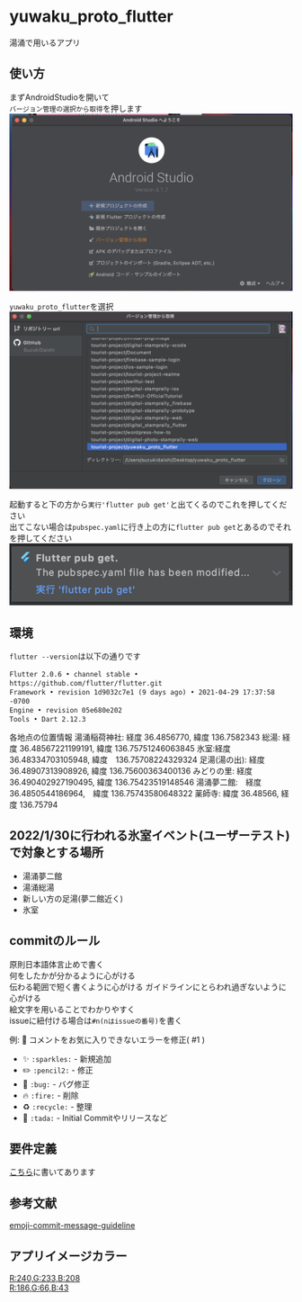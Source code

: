 # yuwaku_proto_flutter

湯涌で用いるアプリ

## 使い方

まずAndroidStudioを開いて  
`バージョン管理の選択から取得`を押します  
![](./README/img1.png)

`yuwaku_proto_flutter`を選択
![](./README/img2.png)

起動すると下の方から`実行'flutter pub get'`と出てくるのでこれを押してください  
出てこない場合は`pubspec.yaml`に行き上の方に`flutter pub get`とあるのでそれを押してください  
![](./README/img3.png)

## 環境
`flutter --version`は以下の通りです  
```
Flutter 2.0.6 • channel stable • https://github.com/flutter/flutter.git
Framework • revision 1d9032c7e1 (9 days ago) • 2021-04-29 17:37:58 -0700
Engine • revision 05e680e202
Tools • Dart 2.12.3
```

各地点の位置情報
湯涌稲荷神社: 経度 36.4856770, 緯度 136.7582343
総湯: 経度 36.48567221199191, 緯度 136.75751246063845
氷室:経度　36.48334703105948, 緯度　136.75708224329324
足湯(湯の出): 経度　36.48907313908926, 緯度 136.75600363400136
みどりの里: 経度 36.490402927190495, 緯度 136.75423519148546
湯涌夢二館:　経度 36.4850544186964,　緯度 136.75743580648322
薬師寺: 緯度 36.48566, 経度 136.75794


## 2022/1/30に行われる氷室イベント(ユーザーテスト)で対象とする場所
- 湯涌夢二館
- 湯涌総湯
- 新しい方の足湯(夢二館近く)
- 氷室


## commitのルール

原則日本語体言止めで書く  
何をしたかが分かるように心がける  
伝わる範囲で短く書くように心がける
ガイドラインにとらわれ過ぎないように心がける  
絵文字を用いることでわかりやすく  
issueに紐付ける場合は`#n(nはissueの番号)`を書く  
  
例: :bug: コメントをお気に入りできないエラーを修正( #1 )
  
- :sparkles: `:sparkles:` - 新規追加  
- :pencil2: `:pencil2:` - 修正  
- :bug: `:bug:` - バグ修正  
- :fire: `:fire:` - 削除  
- :recycle: `:recycle:` - 整理
- :tada: `:tada:` - Initial Commitやリリースなど

## 要件定義
[こちら](./RDD.md)に書いてあります

## 参考文献
[emoji-commit-message-guideline](https://gist.github.com/p-chan/2912dc157b53449f7d1b)

## アプリイメージカラー
[R:240,G:233,B:208](https://color-hex.org/color/f0e9d0)  
[R:186,G:66,B:43](https://color-hex.org/color/ba422b)
